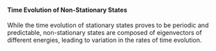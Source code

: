 #### Time Evolution of Non-Stationary States
While the time evolution of stationary states proves to be periodic and predictable, non-stationary states are composed of 
eigenvectors of different energies, leading to variation in the rates of time evolution. 

